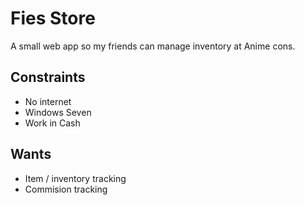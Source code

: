 # Fies Store

A small web app so my friends can manage inventory at Anime cons.

## Constraints

 * No internet
 * Windows Seven
 * Work in Cash

## Wants

 * Item / inventory tracking
 * Commision tracking
